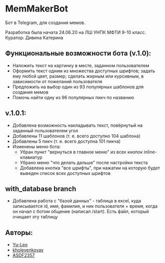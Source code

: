 # MemMakerBot

Бот в Telegram, для создания мемов.

Разработка была начата 24.06.20 на ЛШ УНПК МФТИ 9-10 класс. Куратор: Дивина Катерина

## Функциональные возможности бота (v.1.0):
+ Наложить текст на картинку в месте, заданном пользователем
+ Оформить текст одним из множества доступных шрифтов; задать ему любой цвет, размер; сделать жирным или курсивным, в зависимости от пожеланий пользователя 
+ Предложить на выбор один из 93 популярных шаблонов для создания мемов
+ Помочь найти одну из 96 популярных пикч по названию

## v.1.0.1:
+ Добавлена возможность накладывать текст, повёрнутый на заданный пользователем угол
+ Добавлены 11 шаблонов (т. е. всего доступно 104 шаблона)
+ Добавлены 5 пикч (т. е. всего доступна 101 пикча)
+ Изменены меню бота: 
  + Убран пункт "вернуться в главное меню" из всех кнопок inline-клавиатур
  + Убрано меню "что делать дальше" после настройки текста
  + Добавлена кнопка "все шрифты", при нажатии на которую будет выведен список всех доступных шрифтов
  
## with_database branch
+ Добавлена работа с "базой данных" - таблица в excel, куда записывается id, имя, фамилия, и ник пользователя + время, когда он начал с ботом общение (написал /start). Есть файл, который очищает эту таблицу

## Авторы:
+ [Yu-Leo](https://github.com/Yu-Leo)
+ [kholevenkovav](https://github.com/kholevenkovav) 
+ [ASDF2357](https://github.com/ASDF2357) 
